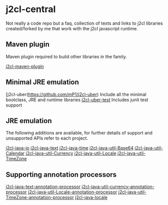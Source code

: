 # j2cl-central
Not really a code repo but a faq, collection of texts and links to j2cl libraries created/forked by me that work with the j2cl javascript runtime.



## Maven plugin
Maven plugin required to build other libraries in the family.

[j2cl-maven-plugin](https://github.com/mP1/j2cl-maven-plugin)



## Minimal JRE emulation

[j2cl-uber(https://github.com/mP1/j2cl-uber) Include all the minimal bootclass, JRE and runtime libraries
[j2cl-uber-test](https://github.com/mP1/j2cl-uber-test) Includes junit test support

## JRE emulation

The following additions are available, for further details of support and unsupported APIs refer to each project.

[j2cl-java-io](https://github.com/mP1/j2cl-java-io)
[j2cl-java-text](https://github.com/mP1/j2cl-java-text)
[j2cl-java-time](https://github.com/mP1/j2cl-java-time)
[j2cl-java-util-Base64](https://github.com/mP1/j2cl-java-util-Base64)
[j2cl-java-util-Calendar](https://github.com/mP1/j2cl-java-util-Calendar)
[j2cl-java-util-Currency](https://github.com/mP1/j2cl-java-util-Currency)
[j2cl-java-util-Locale](https://github.com/mP1/j2cl-java-util-Locale)
[j2cl-java-util-TimeZone](https://github.com/mP1/j2cl-java-util-TimeZone)



## Supporting annotation processors

[j2cl-java-text-annotation-processor](https://github.com/mP1/j2cl-java-text-annotation-processor)
[j2cl-java-util-currency-annotation-processor](https://github.com/mP1/j2cl-java-util-currency-annotation-processor)
[j2cl-java-util-Locale-annotation-processor](https://github.com/mP1/j2cl-java-util-Locale-annotation-processor)
[j2cl-java-util-TimeZone-annotation-processor](https://github.com/mP1/j2cl-java-util-TimeZone-annotation-processor)
[j2cl-java-locale](https://github.com/mP1/j2cl-locale)
